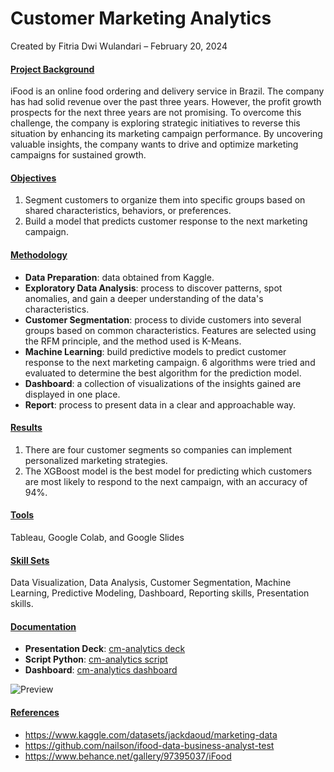 # Customer Marketing Analytics

Created by Fitria Dwi Wulandari – February 20, 2024

#### <ins>**Project Background**</ins>
iFood is an online food ordering and delivery service in Brazil. The company has had solid revenue over the past three years. However, the profit growth prospects for the next three years are not promising. To overcome this challenge, the company is exploring strategic initiatives to reverse this situation by enhancing its marketing campaign performance. By uncovering valuable insights, the company wants to drive and optimize marketing campaigns for sustained growth.

#### <ins>**Objectives**</ins>
1. Segment customers to organize them into specific groups based on shared characteristics, behaviors, or preferences.
2. Build a model that predicts customer response to the next marketing campaign.

#### <ins>**Methodology**</ins>
* **Data Preparation**: data obtained from Kaggle.
* **Exploratory Data Analysis**: process to discover patterns, spot anomalies, and gain a deeper understanding of the data's characteristics.
* **Customer Segmentation**: process to divide customers into several groups based on common characteristics. Features are selected using the RFM principle, and the method used is K-Means.
* **Machine Learning**: build predictive models to predict customer response to the next marketing campaign. 6 algorithms were tried and evaluated to determine the best algorithm for the prediction model.
* **Dashboard**: a collection of visualizations of the insights gained are displayed in one place.
* **Report**: process to present data in a clear and approachable way.

#### <ins>**Results**</ins>
1. There are four customer segments so companies can implement personalized marketing strategies.
2. The XGBoost model is the best model for predicting which customers are most likely to respond to the next campaign, with an accuracy of 94%.
   
#### <ins>**Tools**</ins>
Tableau, Google Colab, and Google Slides

#### <ins>**Skill Sets**</ins>
Data Visualization, Data Analysis, Customer Segmentation, Machine Learning, Predictive Modeling, Dashboard, Reporting skills, Presentation skills.
 
#### <ins>**Documentation**</ins>
* **Presentation Deck**: [cm-analytics deck](https://github.com/fitria-dwi/Customer-Marketing-Analytics/blob/main/Slide_Customer%20Marketing%20Analytics_Fitria%20Dwi.pdf)
* **Script Python**: [cm-analytics script](https://github.com/fitria-dwi/Customer-Marketing-Analytics/blob/main/Code_Script_Customer_Marketing_Analytics_Fitria_Dwi.ipynb)
* **Dashboard**: [cm-analytics dashboard](https://public.tableau.com/views/CustomerMarketingAnalytics/Summary?:language=en-US&publish=yes&:sid=&:display_count=n&:origin=viz_share_link)
  
![Preview](https://github.com/fitria-dwi/Customer-Marketing-Analytics/assets/74573342/d0cc7ed4-77a2-4008-95b5-e75bed37b925)

#### <ins>**References**</ins>
* https://www.kaggle.com/datasets/jackdaoud/marketing-data
* https://github.com/nailson/ifood-data-business-analyst-test
* https://www.behance.net/gallery/97395037/iFood
